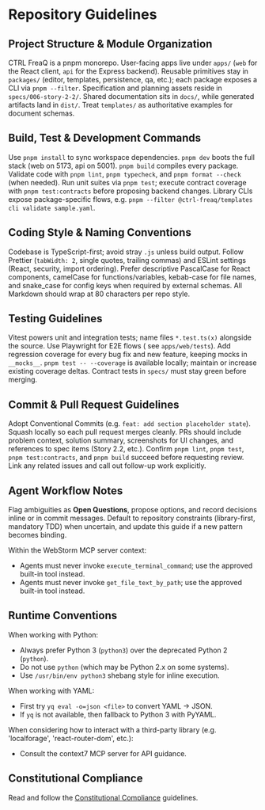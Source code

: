 # Repository Guidelines

## Project Structure & Module Organization

CTRL FreaQ is a pnpm monorepo. User-facing apps live under `apps/` (`web` for
the React client, `api` for the Express backend). Reusable primitives stay in
`packages/` (editor, templates, persistence, qa, etc.); each package exposes a
CLI via `pnpm --filter`. Specification and planning assets reside in
`specs/006-story-2-2/`. Shared documentation sits in `docs/`, while generated
artifacts land in `dist/`. Treat `templates/` as authoritative examples for
document schemas.

## Build, Test & Development Commands

Use `pnpm install` to sync workspace dependencies. `pnpm dev` boots the full
stack (web on 5173, api on 5001). `pnpm build` compiles every package. Validate
code with `pnpm lint`, `pnpm typecheck`, and `pnpm format --check` (when
needed). Run unit suites via `pnpm test`; execute contract coverage with
`pnpm test:contracts` before proposing backend changes. Library CLIs expose
package-specific flows, e.g.
`pnpm --filter @ctrl-freaq/templates cli validate sample.yaml`.

## Coding Style & Naming Conventions

Codebase is TypeScript-first; avoid stray `.js` unless build output. Follow
Prettier (`tabWidth: 2`, single quotes, trailing commas) and ESLint settings
(React, security, import ordering). Prefer descriptive PascalCase for React
components, camelCase for functions/variables, kebab-case for file names, and
snake_case for config keys when required by external schemas. All Markdown
should wrap at 80 characters per repo style.

## Testing Guidelines

Vitest powers unit and integration tests; name files `*.test.ts(x)` alongside
the source. Use Playwright for E2E flows ( see `apps/web/tests`). Add regression
coverage for every bug fix and new feature, keeping mocks in `__mocks__`.
`pnpm test -- --coverage` is available locally; maintain or increase existing
coverage deltas. Contract tests in `specs/` must stay green before merging.

## Commit & Pull Request Guidelines

Adopt Conventional Commits (e.g. `feat: add section placeholder state`). Squash
locally so each pull request merges cleanly. PRs should include problem context,
solution summary, screenshots for UI changes, and references to spec items
(Story 2.2, etc.). Confirm `pnpm lint`, `pnpm test`, `pnpm test:contracts`, and
`pnpm build` succeed before requesting review. Link any related issues and call
out follow-up work explicitly.

## Agent Workflow Notes

Flag ambiguities as **Open Questions**, propose options, and record decisions
inline or in commit messages. Default to repository constraints (library-first,
mandatory TDD) when uncertain, and update this guide if a new pattern becomes
binding.

Within the WebStorm MCP server context:

- Agents must never invoke `execute_terminal_command`; use the approved built-in
  tool instead.
- Agents must never invoke `get_file_text_by_path`; use the approved built-in
  tool instead.

## Runtime Conventions

When working with Python:

- Always prefer Python 3 (`python3`) over the deprecated Python 2 (`python`).
- Do not use `python` (which may be Python 2.x on some systems).
- Use `/usr/bin/env python3` shebang style for inline execution.

When working with YAML:

- First try `yq eval -o=json <file>` to convert YAML → JSON.
- If `yq` is not available, then fallback to Python 3 with PyYAML.

When considering how to interact with a third-party library (e.g. 'localforage',
'react-router-dom', etc.):

- Consult the context7 MCP server for API guidance.

## Constitutional Compliance

Read and follow the [Constitutional Compliance](CONSTITUTION.md) guidelines.
